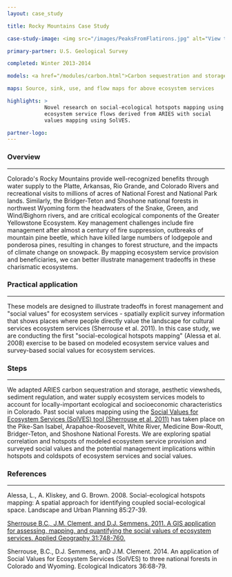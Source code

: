 ```yaml
---
layout: case_study

title: Rocky Mountains Case Study

case-study-image: <img src="/images/PeaksFromFlatirons.jpg" alt="View toward Roosevelt National Forest from The Flatirons, Boulder, Colorado" />

primary-partner: U.S. Geological Survey

completed: Winter 2013-2014

models: <a href="/modules/carbon.html">Carbon sequestration and storage</a>, <a href="/modules/water.html">water supply</a>, <a href="/modules/aesth.html">aesthetic viewsheds</a>, <a href="/modules/soil.html">sediment regulation</a>

maps: Source, sink, use, and flow maps for above ecosystem services

highlights: >
            Novel research on social-ecological hotspots mapping using
            ecosystem service flows derived from ARIES with social
            values mapping using SolVES.

partner-logo:
---
```

### Overview
-------------

Colorado's Rocky Mountains provide well-recognized benefits through
water supply to the Platte, Arkansas, Rio Grande, and Colorado Rivers
and recreational visits to millions of acres of National Forest and
National Park lands. Similarly, the Bridger-Teton and Shoshone national 
forests in northwest Wyoming form the headwaters of the Snake, Green, and Wind/Bighorn
rivers, and are critical ecological components of the Greater Yellowstone Ecosystem. 
Key management challenges include fire management
after almost a century of fire suppression, outbreaks of mountain pine
beetle, which have killed large numbers of lodgepole and ponderosa
pines, resulting in changes to forest structure, and the impacts of
climate change on snowpack. By mapping ecosystem service provision and
beneficiaries, we can better illustrate management tradeoffs in these
charismatic ecosystems.

### Practical application
--------------------------

These models are designed to illustrate tradeoffs in forest management and "social values" for ecosystem services -
spatially explicit survey information that shows places where people
directly value the landscape for cultural services ecosystem services (Sherrouse
et al. 2011). In this case study, we are conducting the first
"social-ecological hotspots mapping" (Alessa et al. 2008) exercise to
be based on modeled ecosystem service values and survey-based social
values for ecosystem services.

### Steps
----------

We adapted ARIES carbon sequestration and storage, aesthetic
viewsheds, sediment regulation, and water supply ecosystem services
models to account for locally-important ecological and socioeconomic
characteristics in Colorado. Past social values mapping using the
[Social Values for Ecosystem Services (SolVES) tool (Sherrouse et al.
2011)](http://solves.cr.usgs.gov/) has taken place on the Pike-San
Isabel, Arapahoe-Roosevelt, White River, Medicine Bow-Routt, Bridger-Teton, and Shoshone National Forests. We are
exploring spatial correlation and hotspots of modeled ecosystem
service provision and surveyed social values and the potential
management implications within hotspots and coldspots of ecosystem
services and social values.

### References
--------------

Alessa, L., A. Kliskey, and G. Brown. 2008. Social-ecological
hotspots mapping: A spatial approach for identifying coupled
social-ecological space. Landscape and Urban Planning 85:27-39.

[Sherrouse B.C., J.M. Clement, and D.J. Semmens. 2011. A GIS
application for assessing, mapping, and quantifying the social values
of ecosystem services. Applied Geography 31:748-760.](http://solves.cr.usgs.gov/)

Sherrouse, B.C., D.J. Semmens, anD J.M. Clement. 2014. An application of Social Values for Ecosystem Services (SolVES) to three national forests in Colorado and Wyoming. Ecological Indicators 36:68-79.